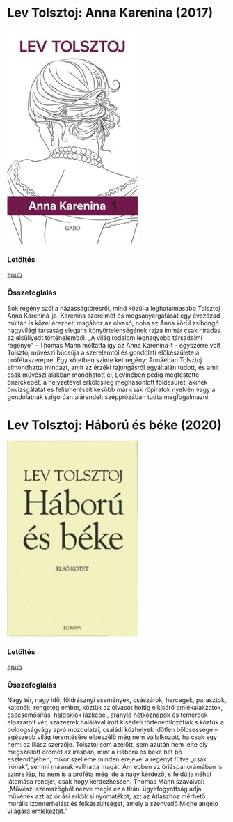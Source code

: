 # <a name="id_778">Lev Tolsztoj: Anna Karenina (2017)</a>
<img src="https://github.com/BercziSandor/calibre_lib/raw/main/Lev%20Tolsztoj/Anna%20Karenina%20%28778%29/cover.jpg" alt="cover" width="300"/>

### Letöltés
[epub](https://github.com/BercziSandor/calibre_lib/raw/main/Lev%20Tolsztoj/Anna%20Karenina%20%28778%29/Anna%20Karenina%20-%20Lev%20Tolsztoj.epub)

### Összefoglalás
<div>
<p>Sok regény szól a házasságtörésről, mind közül a leghatalmasabb Tolsztoj Anna Kareniná-ja. Karenina szerelmét és megsanyargatását egy évszázad múltán is közel érezheti magához az olvasó, noha az Anna körül zsibongó nagyvilági társaság elegáns könyörtelenségének rajza immár csak híradás az elsüllyedt történelemből. „A világirodalom legnagyobb társadalmi regénye” – Thomas Mann méltatta így az Anna Kareniná-t – egyszerre volt Tolsztoj művészi búcsúja a szerelemtől és gondolati előkészülete a prófétaszerepre. Egy kötetben szinte két regény: Annáéban Tolsztoj elmondhatta mindazt, amit az érzéki rajongásról egyáltalán tudott, és amit csak művészi alakban mondhatott el, Levinében pedig megfestette önarcképét, a helyzetével erkölcsileg meghasonlott földesúrét, akinek önvizsgálatát és felismeréseit később már csak röpiratok nyelvén vagy a gondolatnak szigorúan alárendelt szépprózában tudta megfogalmazni.</p></div>

# <a name="id_563">Lev Tolsztoj: Háború és béke (2020)</a>
<img src="https://github.com/BercziSandor/calibre_lib/raw/main/Lev%20Tolsztoj/Haboru%20es%20beke%20%28563%29/cover.jpg" alt="cover" width="300"/>

### Letöltés
[epub](https://github.com/BercziSandor/calibre_lib/raw/main/Lev%20Tolsztoj/Haboru%20es%20beke%20%28563%29/Haboru%20es%20beke%20-%20Lev%20Tolsztoj.epub)

### Összefoglalás
<div>
<p>Nagy ​tér, nagy idő, földrésznyi események, császárok, hercegek, parasztok, katonák, rengeteg ember, köztük az olvasót holtig elkísérő emlékalakzatok, csecsemősírás, haldoklók lázképei, aranyló hétköznapok és temérdek elpazarolt vér, százezrek halálával írott kísérleti történetfilozófiák s köztük a boldogságvágy apró mozdulatai, családi közhelyek időtlen bölcsessége – egészebb világ teremtésére elbeszélő még nem vállalkozott, ha csak egy nem: az Iliász szerzője. Tolsztoj sem azelőtt, sem azután nem lelte oly megszállott örömét az írásban, mint a Háború és béke hét bő esztendőjében, mikor szelleme minden erejével a regényt fűtve „csak írónak”, semmi másnak vallhatta magát. Ám ebben az óriáspanorámában is színre lép, ha nem is a próféta még, de a nagy kérdező, s feldúlja néhol látomása rendjét, csak hogy kérdezhessen. Thomas Mann szavaival: „Művészi szemszögből nézve mégis ez a titáni ügyefogyottság adja művének azt az óriási erkölcsi nyomatékot, azt az Atlaszhoz mérhető morális izomterhelést és felkészültséget, amely a szenvedő Michelangelo világára emlékeztet.”</p></div>

